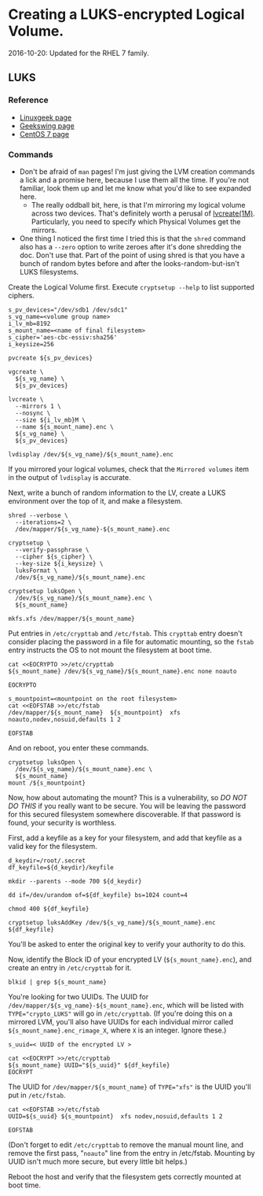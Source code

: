 # Creating a LUKS-encrypted Logical Volume.

2016-10-20: Updated for the RHEL 7 family.

## LUKS

### Reference

- [Linuxgeek page](https://www.linux-geex.com/centos-7-how-to-setup-your-encrypted-filesystem-in-less-than-15-minutes/)
- [Geekswing page](http://geekswing.com/geek/how-to-encrypt-a-filesystem-on-redhat-6-4centos-6-4-linux-fips-or-no-fips/)
- [CentOS 7 page](https://www.linux-geex.com/centos-7-how-to-setup-your-encrypted-filesystem-in-less-than-15-minutes/)


### Commands

- Don't be afraid of `man` pages! I'm just giving the LVM creation
commands a lick and a promise here, because I use them all the time.
If you're not familiar, look them up and let me know what you'd like
to see expanded here.
  - The really oddball bit, here, is that I'm mirroring my logical
volume across two devices. That's definitely worth a perusal of
[lvcreate(1M)](http://linux.die.net/man/8/lvcreate). Particularly, you
need to specify which Physical Volumes get the mirrors.
- One thing I noticed the first time I tried this is that the `shred`
command also has a `--zero` option to write zeroes after it's done
shredding the doc. Don't use that. Part of the point of using shred is
that you have a bunch of random bytes before and after the
looks-random-but-isn't LUKS filesystems.


Create the Logical Volume first. Execute `cryptsetup --help` to list supported ciphers.

```
s_pv_devices="/dev/sdb1 /dev/sdc1"
s_vg_name=<volume group name>
i_lv_mb=8192
s_mount_name=<name of final filesystem>
s_cipher='aes-cbc-essiv:sha256'
i_keysize=256

pvcreate ${s_pv_devices}

vgcreate \
  ${s_vg_name} \
  ${s_pv_devices}

lvcreate \
  --mirrors 1 \
  --nosync \
  --size ${i_lv_mb}M \
  --name ${s_mount_name}.enc \
  ${s_vg_name} \
  ${s_pv_devices}

lvdisplay /dev/${s_vg_name}/${s_mount_name}.enc

```

If you mirrored your logical volumes, check that the `Mirrored volumes` item in the output of `lvdisplay` is accurate.

Next, write a bunch of random information to the LV, create a LUKS environment over the top of it, and make a filesystem.

```
shred --verbose \
  --iterations=2 \
  /dev/mapper/${s_vg_name}-${s_mount_name}.enc

cryptsetup \
  --verify-passphrase \
  --cipher ${s_cipher} \
  --key-size ${i_keysize} \
  luksFormat \
  /dev/${s_vg_name}/${s_mount_name}.enc

cryptsetup luksOpen \
  /dev/${s_vg_name}/${s_mount_name}.enc \
  ${s_mount_name}

mkfs.xfs /dev/mapper/${s_mount_name}

```


Put entries in `/etc/crypttab` and `/etc/fstab`. This `crypttab` entry doesn't consider placing the password in a file for automatic mounting, so the `fstab` entry instructs the OS to not mount the filesystem at boot time.

```
cat <<EOCRYPTO >>/etc/crypttab
${s_mount_name} /dev/${s_vg_name}/${s_mount_name}.enc none noauto

EOCRYPTO

s_mountpoint=<mountpoint on the root filesystem>
cat <<EOFSTAB >>/etc/fstab
/dev/mapper/${s_mount_name}  ${s_mountpoint}  xfs  noauto,nodev,nosuid,defaults 1 2

EOFSTAB

```


And on reboot, you enter these commands.

```
cryptsetup luksOpen \
  /dev/${s_vg_name}/${s_mount_name}.enc \
  ${s_mount_name}
mount /${s_mountpoint}

```

Now, how about automating the mount? This is a vulnerability, so *DO NOT DO THIS* if you really want to be secure. You will be leaving the password for this secured filesystem somewhere discoverable. If that password is found, your security is worthless.

First, add a keyfile as a key for your filesystem, and add that keyfile as a valid key for the filesystem.

```
d_keydir=/root/.secret
df_keyfile=${d_keydir}/keyfile

mkdir --parents --mode 700 ${d_keydir}

dd if=/dev/urandom of=${df_keyfile} bs=1024 count=4

chmod 400 ${df_keyfile}

cryptsetup luksAddKey /dev/${s_vg_name}/${s_mount_name}.enc ${df_keyfile}

```

You'll be asked to enter the original key to verify your authority to do this.

Now, identify the Block ID of your encrypted LV (`${s_mount_name}.enc`), and create an entry in `/etc/crypttab` for it.

```
blkid | grep ${s_mount_name}

```

You're looking for two UUIDs. The UUID for `/dev/mapper/${s_vg_name}-${s_mount_name}.enc`, which will be listed with `TYPE="crypto_LUKS"` will go in `/etc/crypttab`. (If you're doing this on a mirrored LVM, you'll also have UUIDs for each individual mirror called `${s_mount_name}.enc_rimage_X`, where `X` is an integer. Ignore these.)

```
s_uuid=< UUID of the encrypted LV >

cat <<EOCRYPT >>/etc/crypttab
${s_mount_name} UUID="${s_uuid}" ${df_keyfile}
EOCRYPT

```

The UUID for `/dev/mapper/${s_mount_name}` of `TYPE="xfs"` is the UUID you'll put in `/etc/fstab`.

```
cat <<EOFSTAB >>/etc/fstab
UUID=${s_uuid} ${s_mountpoint}  xfs nodev,nosuid,defaults 1 2

EOFSTAB

```

(Don't forget to edit `/etc/crypttab` to remove the manual mount line, and remove the first pass, "`noauto`" line from the entry in /etc/fstab. Mounting by UUID isn't much more secure, but every little bit helps.)

Reboot the host and verify that the filesystem gets correctly mounted at boot time.
